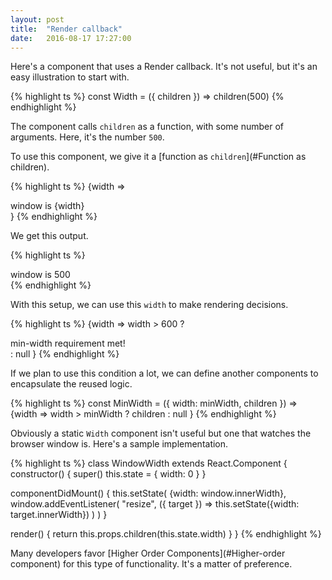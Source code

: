 ```yaml
---
layout: post
title:  "Render callback"
date:   2016-08-17 17:27:00
---
```


Here's a component that uses a Render callback. It's not useful, but it's an easy illustration to start with.

{% highlight ts %}
const Width = ({ children }) => children(500)
{% endhighlight %}

The component calls `children` as a function, with some number of arguments. Here, it's the number `500`.

To use this component, we give it a [function as `children`](#Function as children).

{% highlight ts %}
<Width>
  {width => <div>window is {width}</div>}
</Width>
{% endhighlight %}

We get this output.

{% highlight ts %}
<div>window is 500</div>
{% endhighlight %}

With this setup, we can use this `width` to make rendering decisions.

{% highlight ts %}
<Width>
  {width =>
    width > 600
      ? <div>min-width requirement met!</div>
      : null
  }
</Width>
{% endhighlight %}

If we plan to use this condition a lot, we can define another components to encapsulate the reused logic.

{% highlight ts %}
const MinWidth = ({ width: minWidth, children }) =>
  <Width>
    {width =>
      width > minWidth
        ? children
        : null
    }
  </Width>
{% endhighlight %}


Obviously a static `Width` component isn't useful but one that watches the browser window is. Here's a sample implementation.

{% highlight ts %}
class WindowWidth extends React.Component {
  constructor() {
    super()
    this.state = { width: 0 }
  }

  componentDidMount() {
    this.setState(
      {width: window.innerWidth},
      window.addEventListener(
        "resize",
        ({ target }) =>
          this.setState({width: target.innerWidth})
      )
    )
  }

  render() {
    return this.props.children(this.state.width)
  }
}
{% endhighlight %}

Many developers favor [Higher Order Components](#Higher-order component) for this type of functionality. It's a matter of preference.